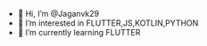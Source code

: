 - 👋 Hi, I’m @Jaganvk29
- 👀 I’m interested in FLUTTER,JS,KOTLIN,PYTHON
- 🌱 I’m currently learning FLUTTER


<!---
Jaganvk29/Jaganvk29 is a ✨ special ✨ repository because its `README.md` (this file) appears on your GitHub profile.
You can click the Preview link to take a look at your changes.
--->
